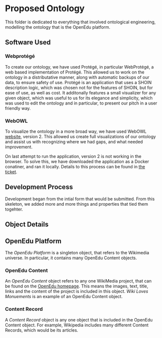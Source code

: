 

# Proposed Ontology

This folder is dedicated to everything that involved ontological engineering, modelling the ontology that is the OpenEdu platform. 

## Software Used

### Webprotégé
To create our ontology, we have used Protégé, in particular WebProtégé, a web based implementation of Protégé. This allowed us to work on the ontology in a distributative manner, along with automatic backups of our data, to ensure safety of use. Protégé is an application that uses a SHOIN description logic, which was chosen not for the features of SHOIN, but for ease of use, as well as cost. It additonally features a small visualizer for any given object, which was useful to us for its elegance and simplicity, which was used to edit the ontology and in particular, to present our pitch in a user friendly way. 

### WebOWL
To visualize the ontology in a more broad way, we have used WebOWL [website](http://vowl.visualdataweb.org/webvowl.html), version 2. This allowed us create full visualizations of our ontology and assist us with recognizing where we had gaps, and what needed improvement.

On last attempt to run the application, version 2 is not working in the browser. To solve this, we have downloaded the application as a Docker conatiner, and ran it locally. Details to this process can be found in [the ticket](https://github.com/WomenPlusPlus/deploy-impact-22-openedu-b/issues/68). 

## Development Process

Development began from the intial form that would be submitted. From this skeleton, we added more and more things and properties that tied them togehter. 

## Object Details

## OpenEdu Platform
The *OpenEdu Platform* is a singleton object, that refers to the Wikimedia universe. In particular, it contains many OpenEdu Content objects. 

### OpenEdu Content
An *OpenEdu Content* object refers to any one WikiMedia project, that can be found on the [OpenEdu homepage](https://openedu.ch/en/). This means the images, text, title, links and the content of the project is included in this object. _Wiki Loves Monuements_ is an example of an OpenEdu Content object.

### Content Record
A *Content Record* object is any one object that is included in the OpenEdu Content object. For example, Wikipedia includes many different Content Records, which would be its articles.


